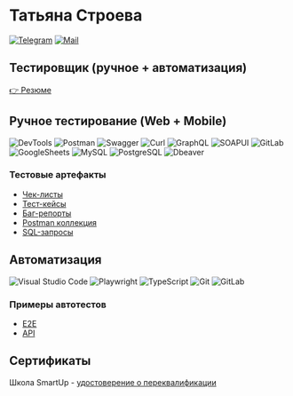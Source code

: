 # Татьяна Строева
[![Telegram](https://img.shields.io/badge/Telegram-1a3136?style=social&logo=telegram)](https://t.me/Stroeva_Tatyana)
[![Mail](https://img.shields.io/badge/Mail-1a3136?style=social&logo=mail.ru)](mailto:stroevats@mail.ru)

## Тестировщик (ручное + автоматизация)

[:point_right: Резюме](https://drive.google.com/file/d/15kEJwGfKOB9BRZdQHqKnFhYzW7cdkJPz/view?usp=sharing)

## Ручное тестирование (Web + Mobile)

![DevTools](https://img.shields.io/badge/DevTools-122529?style=for-the-badge&logo=googlechrome)
![Postman](https://img.shields.io/badge/Postman-122529?style=for-the-badge&logo=postman&logoColor=f76935)
![Swagger](https://img.shields.io/badge/Swagger-122529?style=for-the-badge&logo=swagger&logoColor=7ede2b)
![Curl](https://img.shields.io/badge/Curl-122529?style=for-the-badge&logo=curl&logoColor=7ede2b)
![GraphQL](https://img.shields.io/badge/GraphQL_Playground-122529?style=for-the-badge&logo=graphql&logoColor=d4088d)
![SOAPUI](https://img.shields.io/badge/SOAPUI-122529?style=for-the-badge&logo=soapui&logoColor=d4088d)
![GitLab](https://img.shields.io/badge/GitLab_Issues-122529?style=for-the-badge&logo=gitlab)
![GoogleSheets](https://img.shields.io/badge/Google%20Sheets-122529?style=for-the-badge&logo=google-sheets)
![MySQL](https://img.shields.io/badge/MySQL-122529?style=for-the-badge&logo=mysql)
![PostgreSQL](https://img.shields.io/badge/PostgreSQL-122529?style=for-the-badge&logo=postgresql)
![Dbeaver](https://img.shields.io/badge/Dbeaver-122529?style=for-the-badge&logo=dbeaver)


### Тестовые артефакты

- [Чек-листы](https://drive.google.com/drive/folders/14b2X4jEWXDPU05pIo4qfCCuGSW06YXAb?usp=sharing)
- [Тест-кейсы](https://drive.google.com/drive/folders/14n5l3zP3LVgxjlpgjNejTrGPRU0khU9L?usp=drive_link)
- [Баг-репорты](https://gitlab.com/my_project2370827/My_Project/-/issues)
- [Postman коллекция](https://gitlab.com/)
- [SQL-запросы](https://github.com/stroeva-ts/SQL-queries)

## Автоматизация
![Visual Studio Code](https://img.shields.io/badge/Visual%20Studio%20Code-122529?style=for-the-badge&logo=visual-studio-code&logoColor=0080FF)
![Playwright](https://img.shields.io/badge/Playwright-122529?style=for-the-badge&logo=playwright)
![TypeScript](https://img.shields.io/badge/typescript-122529?style=for-the-badge&logo=typescript)
![Git](https://img.shields.io/badge/Git-122529?style=for-the-badge&logo=git)
![GitLab](https://img.shields.io/badge/GitLab-122529?style=for-the-badge&logo=gitlab)

### Примеры автотестов
- [E2E](https://github.com/stroeva-ts/PW-project/tree/master/Tests/e2e)
- [API](https://github.com/stroeva-ts/PW-project/tree/master/Tests/api)

## Сертификаты
Школа SmartUp - [удостоверение о переквалификации](/assets/сертификат.png)
